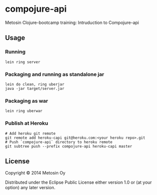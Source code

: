# compojure-api

Metosin Clojure-bootcamp training: Intruduction to Compojure-api

## Usage

### Running

`lein ring server`

### Packaging and running as standalone jar

```
lein do clean, ring uberjar
java -jar target/server.jar
```

### Packaging as war

`lein ring uberwar`

### Publish at Heroku

```
# Add heroku git remote
git remote add heroku-capi git@heroku.com:<your heroku repo>.git
# Push `compojure-api` directory to heroku remote
git subtree push --prefix compojure-api heroku-capi master
```

## License

Copyright &copy; 2014 Metosin Oy

Distributed under the Eclipse Public License either version 1.0 or (at
your option) any later version.
